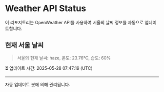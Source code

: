 
# Weather API Status

이 리포지토리는 OpenWeather API를 사용하여 서울의 날씨 정보를 자동으로 업데이트합니다.

## 현재 서울 날씨
> 서울의 현재 날씨: haze, 온도: 23.76°C, 습도: 60%

⏳ 업데이트 시간: 2025-05-28 07:47:19 (UTC)

---
자동 업데이트 봇에 의해 관리됩니다.
